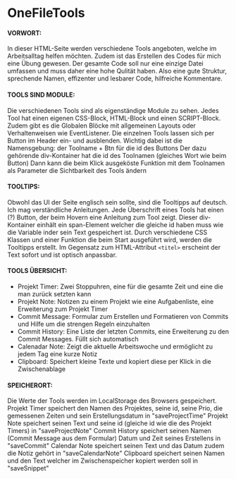 # OneFileTools

#### VORWORT:
In dieser HTML-Seite werden verschiedene Tools angeboten, welche im Arbeitsalltag helfen möchten.
Zudem ist das Erstellen des Codes für mich eine Übung gewesen.
Der gesamte Code soll nur eine einzige Datei umfassen und muss daher eine hohe Qulität haben.
Also eine gute Struktur, sprechende Namen, effizenter und lesbarer Code, hilfreiche Kommentare.

#### TOOLS SIND MODULE:
Die verschiedenen Tools sind als eigenständige Module zu sehen. 
Jedes Tool hat einen eigenen CSS-Block, HTML-Block und einen SCRIPT-Block. 
Zudem gibt es die Globalen Blöcke mit allgemeinen Layouts oder Verhaltenweisen wie EventListener.
Die einzelnen Tools lassen sich per Button im Header ein- und ausblenden.
Wichtig dabei ist die Namensgebung: der Toolname + Btn für die id des Buttons
Der dazu gehörende div-Kontainer hat die id des Toolnamen (gleiches Wort wie beim Button)
Dann kann die beim Klick ausgeköste Funktion mit dem Toolnamen als Parameter die Sichtbarkeit des Tools ändern  

#### TOOLTIPS:
Obwohl das UI der Seite englisch sein sollte, sind die Tooltipps auf deutsch. Ich mag verständliche Anleitungen.
Jede Überschrift eines Tools hat einen (?) Button, der beim Hovern eine Anleitung zum Tool zeigt.
Dieser div-Kontainer einhält ein span-Element welcher die gleiche id haben muss wie die Variable inder sein Text gespeichert ist.
Durch verschiedene CSS Klassen und einer Funktion die beim Start ausgeführt wird, werden die Tooltipps erstellt.
Im Gegensatz zum HTML-Attribut ``<titel>`` erscheint der Text sofort und ist optisch anpassbar.
		
#### TOOLS ÜBERSICHT:
- Projekt Timer:	Zwei Stoppuhren, eine für die gesamte Zeit und eine die man zurück setzten kann
- Projekt Note:		Notizen zu einem Projekt wie eine Aufgabenliste, eine Erweiterung zum Projekt Timer 
- Commit Message:	Formular zum Erstellen und Formatieren von Commits und Hilfe um die strengen Regeln einzuhalten
- Commit History:	Eine Liste der letzten Commits, eine Erweiterung zu den Commit Messages. Füllt sich automatisch
- Calenadar Note:	Zeigt die aktuelle Arbeitswoche und ermöglicht zu jedem Tag eine kurze Notiz
- Clipboard:		Speichert kleine Texte und kopiert diese per Klick in die Zwischenablage
	
#### SPEICHERORT:
Die Werte der Tools werden im LocalStorage des Browsers gespeichert.   
Projekt Timer speichert den Namen des Projektes, seine id, seine Prio, die gemessenen Zeiten und sein Erstellungsdatum in "saveProjectTime"
Projekt Note speichert seinen Text und seine id (gleiche id wie die des Projekt Timers) in "saveProjectNote"
Commit History speichert seinen Namen (Commit Message aus dem Formular) Datum und Zeit seines Erstellens in "saveCommit"
Calendar Note speichert seinen Text und das Datum zudem die Notiz gehört in "saveCalendarNote"
Clipboard speichert seinen Namen und den Text welcher im Zwischenspeicher kopiert werden soll in "saveSnippet"